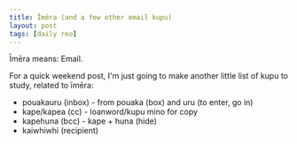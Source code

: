 ```yaml
---
title: Īmēra (and a few other email kupu)
layout: post
tags: [daily reo]
---
```

Īmēra means: Email.

For a quick weekend post, I'm just going to make another little list of kupu to study, related to īmēra:
- pouakauru (inbox) - from pouaka (box) and uru (to enter, go in)
- kape/kapea (cc) - loanword/kupu mino for copy
- kapehuna (bcc) - kape + huna (hide)
- kaiwhiwhi (recipient)
